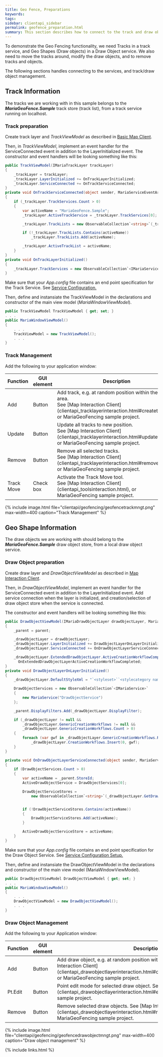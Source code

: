```yaml
---
title: Geo Fence, Preparations
keywords: 
tags: 
sidebar: clientapi_sidebar
permalink: geofence_preparation.html
summary: This section describes how to connect to the track and draw object services, and create and modify tracks and objects.
---
```


To demonstrate the Geo Fencing functionality, we need Tracks in a track service, and Geo Shapes (Draw objects) in a Draw Object service. We also need to move the tracks around, modify the draw objects, and to remove tracks and objects.

The following sections handles connecting to the services, and track/draw object management.

## Track Information

The tracks we are working with in this sample belongs to the ***MariaGeoFence.Sample*** track store (track list), from a track service running on localhost.  

### Track preparation

Create track layer and *TrackViewModel* as described in [Basic Map Client](clientapi_tracklayer.html#createtracklayerandconnect).

Then, in *TrackViewModel*, implement an event handler for the ServiceConnected event in addition to the LayerInitialized event. The constructor and event handlers will be looking something like this:
 

```csharp
public TrackViewModel(IMariaTrackLayer trackLayer)
{
    _trackLayer = trackLayer;
    _trackLayer.LayerInitialized += OnTrackLayerInitialized;
    _trackLayer.ServiceConnected += OnTrackServiceConnected;
}
private void OnTrackServiceConnected(object sender, MariaServiceEventArgs args)
{
    if (_trackLayer.TrackServices.Count > 0)
    {
        var activeName = "MariaGeoFence.Sample";
        _trackLayer.ActiveTrackService = _trackLayer.TrackServices[0];

        _trackLayer.TrackLists = new ObservableCollection`<string>`(_trackLayer.GetTrackLists());

        if (!_trackLayer.TrackLists.Contains(activeName))
            _trackLayer.TrackLists.Add(activeName);

        _trackLayer.ActiveTrackList = activeName;
    }
}
private void OnTrackLayerInitialized()
{
    _trackLayer.TrackServices = new ObservableCollection`<IMariaService>` { new MariaService("TrackService")};
}
```

Make sure that your *App.config* file contains an end point specification for the Track Service. See [Service Configuration.](clientapi_serviceconfiguration.html)

Then, define and instansiate the TrackViewModel in the declarations and constructor of the main view model (*MariaWindowViewModel*).

```csharp
public TrackViewModel TrackViewModel { get; set; }
. . .
public MariaWindowViewModel()
{
    . . .
    TrackViewModel = new TrackViewModel();
    . . .
}
```

### Track Management

Add the following to your application window:

<table>
<colgroup>
<col width="20%" />
<col width="20%" />
<col width="60%" />
</colgroup>

<thead>
<tr class="header">
<th>Function</th>
<th>GUI element</th>
<th>Description</th>
</tr>
</thead>

<tbody>
<tr>
<td markdown="span">Add</td>
<td markdown="span">Button</td>
<td markdown="span">
Add track, e.g. at random position within the screen area.<br>
See [Map Interaction Client](clientapi_tracklayerinteraction.html#createtracks), or MariaGeoFencing sample project.
</td>
</tr>

<tr>
<td markdown="span">Update</td>
<td markdown="span">Button</td>
<td markdown="span">
Update all tracks to new position.<br>
See [Map Interaction Client](clientapi_tracklayerinteraction.html#updatetracks), or  MariaGeoFencing sample project.
</td>
</tr>

<tr>
<td markdown="span">Remove</td>
<td markdown="span">Button</td>
<td markdown="span">
Remove all selected tracks.<br>
See [Map Interaction Client](clientapi_tracklayerinteraction.html#removeobject), or  MariaGeoFencing sample project.
</td>
</tr>

<tr>
<td markdown="span">Track Move</td>
<td markdown="span">Check box</td>
<td markdown="span">
Activate the Track Move tool.<br>
See [Map Interaction Client](clientapi_toolsinteraction.html), or  MariaGeoFencing sample project.
</td>
</tr>
</tbody>
</table>

{% include image.html file="clientapi/geofencing/geofencetrackmngt.png" max-width=400 caption="Track Management" %}

## Geo Shape Information

The draw objects we are working with should belong to the ***MariaGeoFence.Sample*** draw object store, from a local draw object service.

### Draw Object preparation

Create draw layer and *DrawObjectViewModel* as described in [Map Interaction Client](clientapi_drawobjectlayerinteraction.html#createdrawobjectlayer).

Then, in *DrawObjectViewModel*, implement an event handler for the ServiceConnected event in addition to the LayerInitialized event. Add service connection when the layer is initialized, and creation/selection of draw object store when the service is connected. 

The constructor and event handlers will be looking something like this:

```csharp
public DrawObjectViewModel(IMariaDrawObjectLayer drawObjectLayer, MariaWindowViewModel parent)
{
    _parent = parent;

    _drawObjectLayer = drawObjectLayer;
    _drawObjectLayer.LayerInitialized += DrawObjectLayerOnLayerInitialized;
    _drawObjectLayer.ServiceConnected += OnDrawObjectLayerServiceConnected;

    _drawObjectLayer.ExtendedDrawObjectLayer.ActiveCreationWorkflowCompleted += 
      OnExtendedDrawObjectLayerActiveCreationWorkflowCompleted;
}
private void DrawObjectLayerOnLayerInitialized()
{
    _drawObjectLayer.DefaultStyleXml = "`<styleset>``<stylecategory name=\"DrawObjects\"/>``</styleset>`";

    DrawObjectServices = new ObservableCollection`<IMariaService>`
    {
        new MariaService("DrawObjectService")
    };

    _parent.DisplayFilters.Add(_drawObjectLayer.DisplayFilter);

    if (_drawObjectLayer != null &&
        _drawObjectLayer.GenericCreationWorkflows != null &&
        _drawObjectLayer.GenericCreationWorkflows.Count > 0)
    {
        foreach (var gwf in _drawObjectLayer.GenericCreationWorkflows.Reverse())
            _drawObjectLayer.CreationWorkflows.Insert(0, gwf);
    }
}

private void OnDrawObjectLayerServiceConnected(object sender, MariaServiceEventArgs args)
{
    if (DrawObjectServices.Count > 0)
    {
        var activeName = _parent.StoreId;
        ActiveDrawObjectService = DrawObjectServices[0];

        DrawObjectServiceStores =
            new ObservableCollection`<string>`(_drawObjectLayer.GetDrawObjectServiceStores());


        if (!DrawObjectServiceStores.Contains(activeName))
        {
            DrawObjectServiceStores.Add(activeName);
        }

        ActiveDrawObjectServiceStore = activeName;
    }
}
```

Make sure that your *App.config* file contains an end point specification for the Draw Object Service. See [Service Configuration Setup.](clientapi_serviceconfiguration.html)

Then, define and instansiate the DrawObjectViewModel in the declarations and constructor of the main view model (MariaWindowViewModel).

```csharp
public DrawObjectViewModel DrawObjectViewModel { get; set; }
. . .
public MariaWindowViewModel()
{
    . . .
    DrawObjectViewModel = new DrawObjectViewModel();
    . . .
}
```


### Draw Object Management

Add the following to your Application window:

<table>
<colgroup>
<col width="20%" />
<col width="20%" />
<col width="60%" />
</colgroup>

<thead>
<tr class="header">
<th>Function</th>
<th>GUI element</th>
<th>Description</th>
</tr>
</thead>

<tbody>
<tr>
<td markdown="span">Add</td>
<td markdown="span">Button</td>
<td markdown="span">
Add draw object, e.g. at random position within the screen area. See [Map Interaction Client](clientapi_drawobjectlayerinteraction.html#createdrawobjectsprogramatically), or MariaGeoFencing sample project.
</td>
</tr>

<tr>
<td markdown="span">Pt.Edit</td>
<td markdown="span">Button</td>
<td markdown="span">
Point edit mode for selected draw object. See [Map Interaction Client](clientapi_drawobjectlayerinteraction.html#editpoints), or  MariaGeoFencing sample project.
</td>
</tr>

<tr>
<td markdown="span">Remove</td>
<td markdown="span">Button</td>
<td markdown="span">
Remove selected draw objects. See [Map Interaction Client](clientapi_drawobjectlayerinteraction.html#removeobject), or  MariaGeoFencing sample project.
</td>
</tr>
</tbody>
</table>

{% include image.html file="clientapi/geofencing/geofencedrawobjectmngt.png" max-width=400 caption="Draw object management" %}

{% include links.html %}
